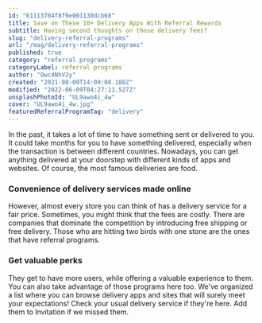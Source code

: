 ```yaml
---
id: "61113704f8f9e001130dcb68"
title: Save on These 10+ Delivery Apps With Referral Rewards
subtitle: Having second thoughts on those delivery fees?
slug: "delivery-referral-programs"
url: "/mag/delivery-referral-programs"
published: true
category: "referral programs"
categoryLabel: referral programs
author: "Owc4NhV2y"
created: "2021-08-09T14:09:08.188Z"
modified: "2022-06-09T04:27:11.527Z"
unsplashPhotoId: "UL9awo4i_4w"
cover: "UL9awo4i_4w.jpg"
featuredReferralProgramTag: "delivery"
---
```

In the past, it takes a lot of time to have something sent or delivered to you. It could take months for you to have something delivered, especially when the transaction is between different countries. Nowadays, you can get anything delivered at your doorstep with different kinds of apps and websites. Of course, the most famous deliveries are food.

### **Convenience of delivery services made online**

However, almost every store you can think of has a delivery service for a fair price. Sometimes, you might think that the fees are costly. There are companies that dominate the competition by introducing free shipping or free delivery. Those who are hitting two birds with one stone are the ones that have referral programs.

### **Get valuable perks**

They get to have more users, while offering a valuable experience to them. You can also take advantage of those programs here too. We've organized a list where you can browse delivery apps and sites that will surely meet your expectations! Check your usual delivery service if they're here. Add them to Invitation if we missed them.